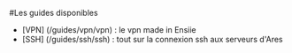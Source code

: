 #Les guides disponibles
- [VPN] (/guides/vpn/vpn) : le vpn made in Ensiie
- [SSH] (/guides/ssh/ssh) : tout sur la connexion ssh aux serveurs d'Ares